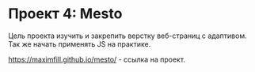 # Проект 4: Mesto

Цель проекта изучить и закрепить верстку веб-страниц c адаптивом.
Так же начать применять JS на практике.

https://maximfill.github.io/mesto/ - ссылка на проект.